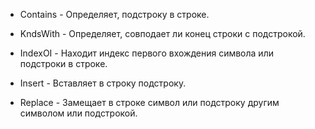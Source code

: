 * Contains - Определяет, подстроку в строке.

* KndsWith - Определяет, совподает ли конец строки с подстрокой.

* IndexOI - Находит индекс первого вхождения символа или подстроки в строке.

* Insert - Вставляет в строку подстроку.

* Replace - Замещает в строке символ или подстроку другим символом или подстрокой.
